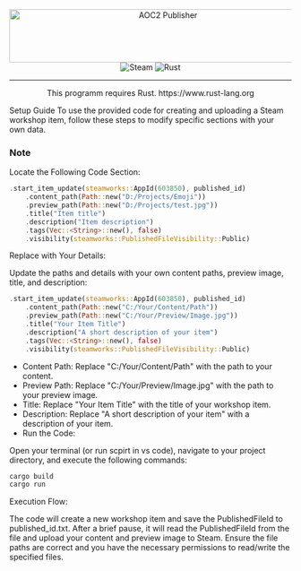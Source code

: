 <div align="center">
  <img src="https://images.cooltext.com/5704142.gif" width="551" height="95" alt="AOC2 Publisher" />
  <div>
  <div>
    <img src="https://img.shields.io/badge/Steam-%23000000.svg?logo=steam&logoColor=white" alt="Steam"/>
    <img src="https://img.shields.io/badge/Rust-%23000000.svg?e&logo=rust&logoColor=white" alt="Rust"/>
    
  </div>
<hr>
This programm requires Rust.
https://www.rust-lang.org
<div align="left">

  Setup Guide
  To use the provided code for creating and uploading a Steam workshop item, follow these steps to modify specific sections with your own data.
### Note



Locate the Following Code Section:
```rust
.start_item_update(steamworks::AppId(603850), published_id)
    .content_path(Path::new("D:/Projects/Emoji"))
    .preview_path(Path::new("D:/Projects/test.jpg"))
    .title("Item title")
    .description("Item description")
    .tags(Vec::<String>::new(), false)
    .visibility(steamworks::PublishedFileVisibility::Public)
```
Replace with Your Details:

Update the paths and details with your own content paths, preview image, title, and description:
```rust
.start_item_update(steamworks::AppId(603850), published_id)
    .content_path(Path::new("C:/Your/Content/Path"))
    .preview_path(Path::new("C:/Your/Preview/Image.jpg"))
    .title("Your Item Title")
    .description("A short description of your item")
    .tags(Vec::<String>::new(), false)
    .visibility(steamworks::PublishedFileVisibility::Public)
```
- Content Path: Replace "C:/Your/Content/Path" with the path to your content.
- Preview Path: Replace "C:/Your/Preview/Image.jpg" with the path to your preview image.
- Title: Replace "Your Item Title" with the title of your workshop item.
- Description: Replace "A short description of your item" with a description of your item.
- Run the Code:

Open your terminal (or run scpirt in vs code), navigate to your project directory, and execute the following commands:
```rust
cargo build
cargo run
```
Execution Flow:

The code will create a new workshop item and save the PublishedFileId to published_id.txt.
After a brief pause, it will read the PublishedFileId from the file and upload your content and preview image to Steam.
Ensure the file paths are correct and you have the necessary permissions to read/write the specified files.
</div>
